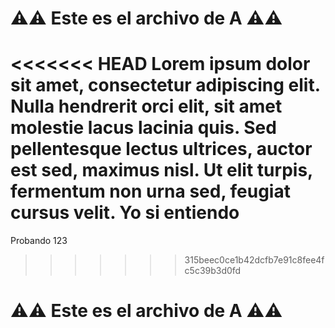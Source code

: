 # ⚠️⚠️ Este es el archivo de **A** ⚠️⚠️

<<<<<<< HEAD
Lorem ipsum dolor sit amet, consectetur adipiscing elit.
Nulla hendrerit orci elit, sit amet molestie lacus lacinia quis.
Sed pellentesque lectus ultrices, auctor est sed, maximus nisl.
Ut elit turpis, fermentum non urna sed, feugiat cursus velit.
Yo si entiendo
=======
Probando 123
>>>>>>> 315beec0ce1b42dcfb7e91c8fee4fc5c39b3d0fd

# ⚠️⚠️ Este es el archivo de **A** ⚠️⚠️
